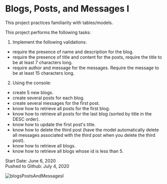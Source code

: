 # Blogs, Posts, and Messages I

This project practices familiarity with tables/models.

This project performs the following tasks:

1. Implement the following validations:
* require the presence of name and description for the blog.
* require the presence of title and content for the posts, require the title to be at least 7 characters long.
* require author and message for the messages. Require the message to be at least 15 characters long.

2. Using the console:
* create 5 new blogs.
* create several posts for each blog.
* create several messages for the first post.
* know how to retrieve all posts for the first blog.
* know how to retrieve all posts for the last blog (sorted by title in the DESC order).
* know how to update the first post's title.
* know how to delete the third post (have the model automatically delete all messages associated with the third post when you delete the third post).
* know how to retrieve all blogs.
* know how to retrieve all blogs whose id is less than 5.

Start Date: June 6, 2020\
Pushed to Github: July 4, 2020

![blogsPostsAndMessagesI](https://user-images.githubusercontent.com/62450912/86511424-acdfb780-bdbe-11ea-9aff-759fc3a2ad1e.png)
